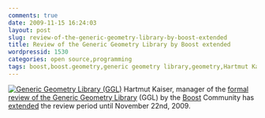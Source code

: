 ```yaml
---
comments: true
date: 2009-11-15 16:24:03
layout: post
slug: review-of-the-generic-geometry-library-by-boost-extended
title: Review of the Generic Geometry Library by Boost extended
wordpressid: 1530
categories: open source,programming
tags: boost,boost.geometry,generic geometry library,geometry,Hartmut Kaiser,library,programming,project,review
---
```


[![Generic Geometry Library (GGL)](/images/logos/ggl-logo.png)](http://trac.osgeo.org/ggl/) Hartmut Kaiser, manager of the [formal review of the Generic Geometry Library](/?p=1457) (GGL) by the [Boost](http://www.boost.org/) Community has [extended](http://lists.boost.org/boost-announce/2009/11/0240.php) the review period until November 22nd, 2009.
